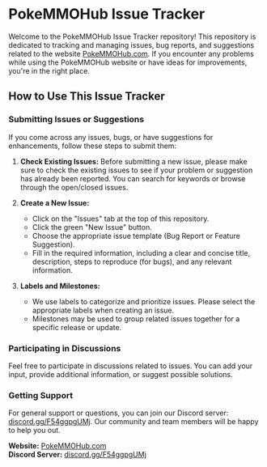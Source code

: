 # PokeMMOHub Issue Tracker

Welcome to the PokeMMOHub Issue Tracker repository! 
This repository is dedicated to tracking and managing issues, 
bug reports, and suggestions related to the website [PokeMMOHub.com](https://www.pokemmohub.com/). 
If you encounter any problems while using the PokeMMOHub website or have ideas for improvements, you're in the right place.

## How to Use This Issue Tracker

### Submitting Issues or Suggestions

If you come across any issues, bugs, or have suggestions for enhancements, follow these steps to submit them:

1. **Check Existing Issues:** Before submitting a new issue, please make sure to check the existing issues to see if your problem or suggestion has already been reported. You can search for keywords or browse through the open/closed issues.

2. **Create a New Issue:**
   - Click on the "Issues" tab at the top of this repository.
   - Click the green "New Issue" button.
   - Choose the appropriate issue template (Bug Report or Feature Suggestion).
   - Fill in the required information, including a clear and concise title, description, steps to reproduce (for bugs), and any relevant information.

3. **Labels and Milestones:**
   - We use labels to categorize and prioritize issues. Please select the appropriate labels when creating an issue.
   - Milestones may be used to group related issues together for a specific release or update.

### Participating in Discussions

Feel free to participate in discussions related to issues. You can add your input, provide additional information, or suggest possible solutions.

### Getting Support

For general support or questions, you can join our Discord server: [discord.gg/F54ggpgUMj](https://discord.gg/F54ggpgUMj). 
Our community and team members will be happy to help you out.

**Website:** [PokeMMOHub.com](https://www.pokemmohub.com/)  
**Discord Server:** [discord.gg/F54ggpgUMj](https://discord.gg/F54ggpgUMj)
